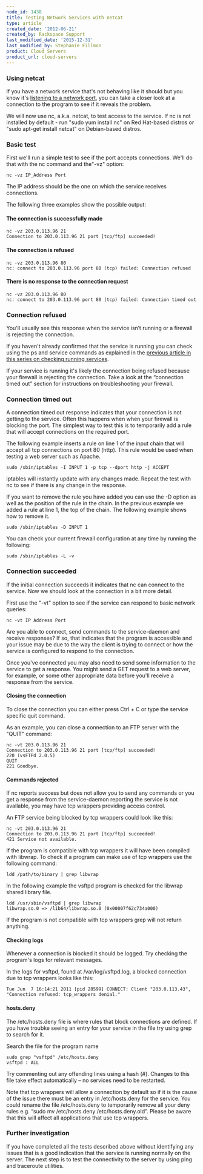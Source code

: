 ```yaml
---
node_id: 1438
title: Testing Network Services with netcat
type: article
created_date: '2012-06-21'
created_by: Rackspace Support
last_modified_date: '2015-12-31'
last_modified_by: Stephanie Fillmon
product: Cloud Servers
product_url: cloud-servers
---
```


<div id="task_jfg_d2y_jf" class="nested0">

### Using netcat

<div class="body taskbody">

<div class="section steps-informal">

If you have a network service that's not behaving like it should but you
know it's [listening to a network
port](/how-to/checking-listening-ports-with-netstat),
you can take a closer look at a connection to the program to see if it
reveals the problem.

We will now use nc, a.k.a. netcat, to test access to the service. If nc
is not installed by default - run "sudo yum install nc" on Red Hat-based
distros or "sudo apt-get install netcat" on Debian-based distros.

</div>

</div>

</div>

<div id="concept_sxn_xmy_pg" class="topic concept nested0">

### Basic test

<div class="body conbody">

<div class="section">

First we'll run a simple test to see if the port accepts connections.
We'll do that with the nc command and the"-vz" option:

``` {.pre .codeblock}
nc -vz IP_Address Port
```

The IP address should be the one on which the service receives
connections.

The following three examples show the possible output:

</div>

<div class="section">

#### The connection is successfully made

``` {.pre .codeblock}
nc -vz 203.0.113.96 21
Connection to 203.0.113.96 21 port [tcp/ftp] succeeded!
```

</div>

<div class="section">

#### The connection is refused

``` {.pre .codeblock}
nc -vz 203.0.113.96 80
nc: connect to 203.0.113.96 port 80 (tcp) failed: Connection refused
```

</div>

<div class="section">

#### There is no response to the connection request

``` {.pre .codeblock}
nc -vz 203.0.113.96 80
nc: connect to 203.0.113.96 port 80 (tcp) failed: Connection timed out
```

</div>

</div>

</div>

<div id="task_r1x_nfy_jf" class="topic task nested0">

### Connection refused

<div class="body taskbody">

<div class="section steps-informal">

You'll usually see this response when the service isn&rsquo;t running or a
firewall is rejecting the connection.

If you haven't already confirmed that the service is running you can
check using the ps and service commands as explained in the [previous
article in this series on checking running
services](/how-to/checking-running-services-on-linux).

If your service is running it's likely the connection being refused
because your firewall is rejecting the connection. Take a look at the
&ldquo;connection timed out&rdquo; section for instructions on troubleshooting your
firewall.

</div>

</div>

</div>

<div id="task_2qm_xfy_jf" class="topic task nested0">

### Connection timed out

<div class="body taskbody">

<div class="section steps-informal">

A connection timed out response indicates that your connection is not
getting to the service. Often this happens when when your firewall is
blocking the port. The simplest way to test this is to temporarily add a
rule that will accept connections on the required port.

The following example inserts a rule on line 1 of the input chain that
will accept all tcp connections on port 80 (http). This rule would be
used when testing a web server such as Apache.

``` {.pre .codeblock}
sudo /sbin/iptables -I INPUT 1 -p tcp --dport http -j ACCEPT
```

iptables will instantly update with any changes made. Repeat the test
with nc to see if there is any change in the response.

If you want to remove the rule you have added you can use the -D option
as well as the position of the rule in the chain. In the previous
example we added a rule at line 1, the top of the chain. The following
example shows how to remove it.

``` {.pre .codeblock}
sudo /sbin/iptables -D INPUT 1
```

You can check your current firewall configuration at any time by running
the following:

``` {.pre .codeblock}
sudo /sbin/iptables -L -v
```

</div>

</div>

</div>

<div id="task_c2f_p2y_jf" class="topic task nested0">

### Connection succeeded

<div class="body taskbody">

<div class="section steps-informal">

If the initial connection succeeds it indicates that nc can connect to
the service. Now we should look at the connection in a bit more detail.

First use the "-vt" option to see if the service can respond to basic
network queries:

``` {.pre .codeblock}
nc -vt IP Address Port
```

Are you able to connect, send commands to the service-daemon and receive
responses? If so, that indicates that the program is accessible and your
issue may be due to the way the client is trying to connect or how the
service is configured to respond to the connection.

Once you've connected you may also need to send some information to the
service to get a response. You might send a GET request to a web server,
for example, or some other appropriate data before you'll receive a
response from the service.

</div>

</div>

<div id="concept_kl2_zpy_pg" class="topic concept nested1">

#### Closing the connection

<div class="body conbody">

To close the connection you can either press Ctrl + C or type the
service specific quit command.

As an example, you can close a connection to an FTP server with the
"QUIT" command:

``` {.pre .codeblock}
nc -vt 203.0.113.96 21
Connection to 203.0.113.96 21 port [tcp/ftp] succeeded!
220 (vsFTPd 2.0.5)
QUIT
221 Goodbye.
```

</div>

</div>

<div id="concept_sbn_yqy_pg" class="topic concept nested1">

#### Commands rejected

<div class="body conbody">

If nc reports success but does not allow you to send any commands or you
get a response from the service-daemon reporting the service is not
available, you may have tcp wrappers providing access control.

An FTP service being blocked by tcp wrappers could look like this:

``` {.pre .codeblock}
nc -vt 203.0.113.96 21
Connection to 203.0.113.96 21 port [tcp/ftp] succeeded!
421 Service not available.
```

If the program is compatible with tcp wrappers it will have been
compiled with libwrap. To check if a program can make use of tcp
wrappers use the following command:

``` {.pre .codeblock}
ldd /path/to/binary | grep libwrap
```

In the following example the vsftpd program is checked for the libwrap
shared library file.

``` {.pre .codeblock}
ldd /usr/sbin/vsftpd | grep libwrap
libwrap.so.0 => /lib64/libwrap.so.0 (0x00007f62c734a000)
```

If the program is not compatible with tcp wrappers grep will not return
anything.

</div>

</div>

<div id="concept_nkp_1ry_pg" class="topic concept nested1">

#### Checking logs

<div class="body conbody">

Whenever a connection is blocked it should be logged. Try checking the
program's logs for relevant messages.

In the logs for vsftpd, found at /var/log/vsftpd.log, a blocked
connection due to tcp wrappers looks like this:

``` {.pre .codeblock}
Tue Jun  7 16:14:21 2011 [pid 28599] CONNECT: Client "203.0.113.43", "Connection refused: tcp_wrappers denial."
```

</div>

</div>

<div id="concept_51j_cry_pg" class="topic concept nested1">

#### hosts.deny

<div class="body conbody">

The /etc/hosts.deny file is where rules that block connections are
defined. If you have troubke seeing an entry for your service in the
file try using grep to search for it.

Search the file for the program name

``` {.pre .codeblock}
sudo grep "vsftpd" /etc/hosts.deny
vsftpd : ALL
```

Try commenting out any offending lines using a hash (\#). Changes to
this file take effect automatically &ndash; no services need to be restarted.

Note that tcp wrappers will allow a connection by default so if it is
the cause of the issue there must be an entry in /etc/hosts.deny for the
service. You could rename the file /etc/hosts.deny to temporarily remove
all your deny rules e.g. &ldquo;sudo mv /etc/hosts.deny /etc/hosts.deny.old&rdquo;.
Please be aware that this will affect all applications that use tcp
wrappers.

</div>

</div>

</div>

<div id="concept_1zs_5lj_qg" class="topic concept nested0">

### Further investigation

<div class="body conbody">

If you have completed all the tests described above without identifying
any issues that is a good indication that the service is running
normally on the server. The next step is to test the connectivity to the
server by using ping and traceroute utilities.

</div>

</div>

